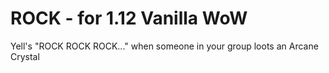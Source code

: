 # ROCK - for 1.12 Vanilla WoW

Yell's "ROCK ROCK ROCK..." when someone in your group loots an Arcane Crystal
